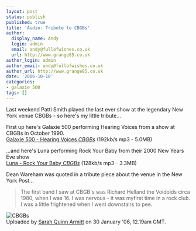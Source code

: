 ```yaml
---
layout: post
status: publish
published: true
title: 'Audio: Tribute to CBGBs'
author:
  display_name: Andy
  login: admin
  email: andy@fullofwishes.co.uk
  url: http://www.grange85.co.uk
author_login: admin
author_email: andy@fullofwishes.co.uk
author_url: http://www.grange85.co.uk
date: '2006-10-18'
categories:
- galaxie 500
tags: []
---
```

Last weekend Patti Smith played the last ever show at the legendary New York
venue CBGBs - so here's my little tribute...

First up here's Galaxie 500 performing Hearing Voices from a show at CBGBs in
October 1990.  
[Galaxie 500 - Hearing Voices _CBGBs_](http://www.box.net/shared/lxxiezxdah)
(192kb/s mp3 - 5.0MB)

...and here's Luna performing Rock Your Baby from their 2000 New Years Eve
show  
[Luna - Rock Your Baby _CBGBs_](http://www.box.net/shared/vopq5nc9hf) (128kb/s
mp3 - 3.3MB)

Dean Wareham was quoted in a tribute piece about the venue in the New York
Post...  

> The first band I saw at CBGB's was Richard Helland the Voidoids circa 1980,
when I was 16. I was nervous - it was myfirst time in a rock club. I was a
little frightened when I went downstairs to pee.

![CBGBs](https://static.flickr.com/16/92830966_ce5e93df02.jpg)  
Uploaded by [Sarah Quinn Armitt](http://flickr.com/photos/sarahquinn/) on 30
January '06, 12.19am GMT.


